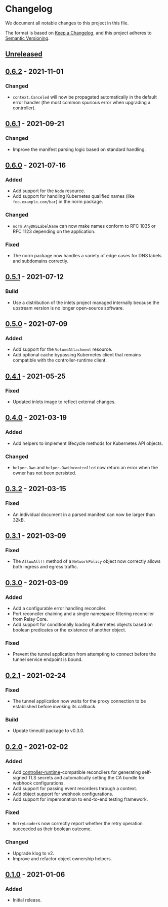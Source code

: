 # Changelog

We document all notable changes to this project in this file.

The format is based on [Keep a Changelog](https://keepachangelog.com/en/1.0.0/), and this project adheres to [Semantic Versioning](https://semver.org/spec/v2.0.0.html).

## [Unreleased]

## [0.6.2] - 2021-11-01

### Changed

* `context.Canceled` will now be propagated automatically in the default error
  handler (the most common spurious error when upgrading a controller).

## [0.6.1] - 2021-09-21

### Changed

* Improve the manifest parsing logic based on standard handling.

## [0.6.0] - 2021-07-16

### Added

* Add support for the `Node` resource.
* Add support for handling Kubernetes qualified names (like `foo.example.com/bar`) in the norm package.

### Changed

* `norm.AnyDNSLabelName` can now make names conform to RFC 1035 or RFC 1123 depending on the application.

### Fixed

* The norm package now handles a variety of edge cases for DNS labels and subdomains correctly.

## [0.5.1] - 2021-07-12

### Build

* Use a distribution of the inlets project managed internally because the upstream version is no longer open-source software.

## [0.5.0] - 2021-07-09

### Added

* Add support for the `VolumeAttachment` resource.
* Add optional cache bypassing Kubernetes client that remains compatible with the controller-runtime client.

## [0.4.1] - 2021-05-25

### Fixed

* Updated inlets image to reflect external changes.

## [0.4.0] - 2021-03-19

### Added

* Add helpers to implement lifecycle methods for Kubernetes API objects.

### Changed

* `helper.Own` and `helper.OwnUncontrolled` now return an error when the owner has not been persisted.

## [0.3.2] - 2021-03-15

### Fixed

* An individual document in a parsed manifest can now be larger than 32kB.

## [0.3.1] - 2021-03-09

### Fixed

* The `AllowAll()` method of a `NetworkPolicy` object now correctly allows both ingress and egress traffic.

## [0.3.0] - 2021-03-09

### Added

* Add a configurable error handling reconciler.
* Port reconciler chaining and a single namespace filtering reconciler from Relay Core.
* Add support for conditionally loading Kubernetes objects based on boolean predicates or the existence of another object.

### Fixed

* Prevent the tunnel application from attempting to connect before the tunnel service endpoint is bound.

## [0.2.1] - 2021-02-24

### Fixed

* The tunnel application now waits for the proxy connection to be established before invoking its callback.

### Build

* Update timeutil package to v0.3.0.

## [0.2.0] - 2021-02-02

### Added

* Add [controller-runtime](https://github.com/kubernetes-sigs/controller-runtime/)-compatible reconcilers for generating self-signed TLS secrets and automatically setting the CA bundle for webhook configurations.
* Add support for passing event recorders through a context.
* Add object support for webhook configurations.
* Add support for impersonation to end-to-end testing framework.

### Fixed

* `RetryLoader`s now correctly report whether the retry operation succeeded as their boolean outcome.

### Changed

* Upgrade klog to v2.
* Improve and refactor object ownership helpers.

## [0.1.0] - 2021-01-06

### Added

* Initial release.

[Unreleased]: https://github.com/puppetlabs/leg/compare/k8sutil/v0.6.2...HEAD
[0.6.2]: https://github.com/puppetlabs/leg/compare/k8sutil/v0.6.1...k8sutil/v0.6.2
[0.6.1]: https://github.com/puppetlabs/leg/compare/k8sutil/v0.6.0...k8sutil/v0.6.1
[0.6.0]: https://github.com/puppetlabs/leg/compare/k8sutil/v0.5.1...k8sutil/v0.6.0
[0.5.1]: https://github.com/puppetlabs/leg/compare/k8sutil/v0.5.0...k8sutil/v0.5.1
[0.5.0]: https://github.com/puppetlabs/leg/compare/k8sutil/v0.4.1...k8sutil/v0.5.0
[0.4.1]: https://github.com/puppetlabs/leg/compare/k8sutil/v0.4.0...k8sutil/v0.4.1
[0.4.0]: https://github.com/puppetlabs/leg/compare/k8sutil/v0.3.2...k8sutil/v0.4.0
[0.3.2]: https://github.com/puppetlabs/leg/compare/k8sutil/v0.3.1...k8sutil/v0.3.2
[0.3.1]: https://github.com/puppetlabs/leg/compare/k8sutil/v0.3.0...k8sutil/v0.3.1
[0.3.0]: https://github.com/puppetlabs/leg/compare/k8sutil/v0.2.1...k8sutil/v0.3.0
[0.2.1]: https://github.com/puppetlabs/leg/compare/k8sutil/v0.2.0...k8sutil/v0.2.1
[0.2.0]: https://github.com/puppetlabs/leg/compare/k8sutil/v0.1.0...k8sutil/v0.2.0
[0.1.0]: https://github.com/puppetlabs/leg/compare/c09b3cdca7104d5ea79152368de260f5d40316b6...k8sutil/v0.1.0
